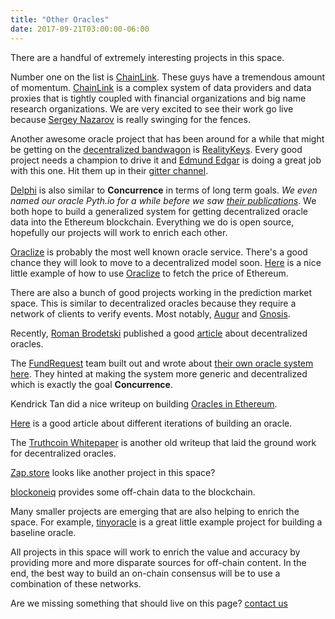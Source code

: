 ```yaml
---
title: "Other Oracles"
date: 2017-09-21T03:00:00-06:00
---
```


There are a handful of extremely interesting projects in this space.

Number one on the list is [ChainLink](https://link.smartcontract.com/). These guys have a tremendous amount of momentum. [ChainLink](https://link.smartcontract.com/) is a complex system of data providers and data proxies that is tightly coupled with financial organizations and big name research organizations. We are very excited to see their work go live because <a href="https://twitter.com/SergeyNazarov">Sergey Nazarov</a> is really swinging for the fences.

Another awesome oracle project that has been around for a while that might be getting on the [decentralized bandwagon](https://medium.com/@edmundedgar/snopes-meets-mechanical-turk-announcing-reality-check-a-crowd-sourced-smart-contract-oracle-551d03468177) is [RealityKeys](https://www.realitykeys.com/). Every good project needs a champion to drive it and <a href="https://twitter.com/edmundedgar">Edmund Edgar</a> is doing a great job with this one. Hit them up in their [gitter channel](https://gitter.im/realitykeys/realitycheck).

[Delphi](https://delphi.systems/) is also similar to **Concurrence** in terms of long term goals. *We even named our oracle Pyth.io for a while before we saw [their publications](https://keepingstock.net/a-glimpse-of-pythia-731df5fc7972)*. We both hope to build a generalized system for getting decentralized oracle data into the Ethereum blockchain. Everything we do is open source, hopefully our projects will work to enrich each other.

[Oraclize](http://www.oraclize.it/) is probably the most well known oracle service. There's a good chance they will look to move to a decentralized model soon. [Here](https://ethereumdev.io/getting-data-internet-oraclize/) is a nice little example of how to use [Oraclize](http://www.oraclize.it/) to fetch the price of Ethereum.

There are also a bunch of good projects working in the prediction market space. This is similar to decentralized oracles because they require a network of clients to verify events. Most notably, [Augur](https://augur.net/) and [Gnosis](https://gnosis.pm/).

Recently, [Roman Brodetski](https://github.com/RomanBrodetski) published a good [article](https://medium.com/@roman.brodetski/introducing-oracul-decentralized-oracle-data-feed-solution-for-ethereum-5cab1ca8bb64) about decentralized oracles.

The [FundRequest](https://fundrequest.io/) team built out and wrote about <a href="https://blog.fundrequest.io/introducing-azrael-the-missing-link-between-blockchain-and-backend-4ea7df4ab9de">their own oracle system here</a>. They hinted at making the system more generic and decentralized which is exactly the goal **Concurrence**.   

Kendrick Tan did a nice writeup on building [Oracles in Ethereum](https://kndrck.co/posts/ethereum_oracles_a_simple_guide/).

[Here](https://medium.com/@mustwin/building-an-oracle-for-an-ethereum-contract-6096d3e39551) is a good article about different iterations of building an oracle.

The [Truthcoin Whitepaper](http://www.truthcoin.info/papers/truthcoin-whitepaper.pdf) is another old writeup that laid the ground work for decentralized oracles.

[Zap.store](https://zap.store/) looks like another project in this space?

[blockoneiq](https://blockoneiq.thomsonreuters.com/) provides some off-chain data to the blockchain.

Many smaller projects are emerging that are also helping to enrich the space. For example, [tinyoracle](https://github.com/axic/tinyoracle) is a great little example project for building a baseline oracle.

All projects in this space will work to enrich the value and accuracy by providing more and more disparate sources for off-chain content. In the end, the best way to build an on-chain consensus will be to use a combination of these networks.

Are we missing something that should live on this page? [contact us](/contact)

